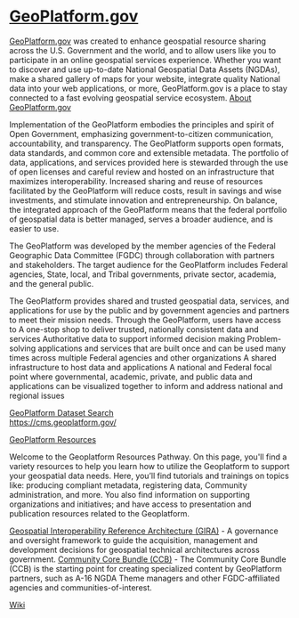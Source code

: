 # [GeoPlatform.gov](https://www.geoplatform.gov/)  

[GeoPlatform.gov](https://www.geoplatform.gov/) was created to enhance geospatial resource sharing across the U.S. Government and the world, and to allow users like you to participate in an online geospatial services experience. Whether you want to discover and use up-to-date National Geospatial Data Assets (NGDAs), make a shared gallery of maps for your website, integrate quality National data into your web applications, or more, GeoPlatform.gov is a place to stay connected to a fast evolving geospatial service ecosystem.
[About GeoPlatform.gov](https://www.geoplatform.gov/about-geoplatform/)    

Implementation of the GeoPlatform embodies the principles and spirit of Open Government, emphasizing government-to-citizen communication, accountability, and transparency. The GeoPlatform supports open formats, data standards, and common core and extensible metadata. The portfolio of data, applications, and services provided here is stewarded through the use of open licenses and careful review and hosted on an infrastructure that maximizes interoperability. Increased sharing and reuse of resources facilitated by the GeoPlatform will reduce costs, result in savings and wise investments, and stimulate innovation and entrepreneurship. On balance, the integrated approach of the GeoPlatform means that the federal portfolio of geospatial data is better managed, serves a broader audience, and is easier to use.  

The GeoPlatform was developed by the member agencies of the Federal Geographic Data Committee (FGDC) through collaboration with partners and stakeholders. The target audience for the GeoPlatform includes Federal agencies, State, local, and Tribal governments, private sector, academia, and the general public.  


[](https://cms.geoplatform.gov/sites/default/files/attachments/ClipArt-GIS.gif)  

The GeoPlatform provides shared and trusted geospatial data, services, and applications for use by the public and by government agencies and partners to meet their mission needs. Through the GeoPlatform, users have access to
A one-stop shop to deliver trusted, nationally consistent data and services
Authoritative data to support informed decision making
Problem-solving applications and services that are built once and can be used many times across multiple Federal agencies and other organizations
A shared infrastructure to host data and applications
A national and Federal focal point where governmental, academic, private, and public data and applications can be visualized together to inform and address national and regional issues
[](https://cms.geoplatform.gov/overview-page)

[ GeoPlatform Dataset Search](https://ckan.geoplatform.gov/)  
https://cms.geoplatform.gov/




[GeoPlatform Resources](https://cms.geoplatform.gov/resources)  

Welcome to the Geoplatform Resources Pathway. On this page, you'll find a variety resources to help you learn how to utilize the Geoplatform to support your geospatial data needs. Here, you’ll find tutorials and trainings on topics like: producing compliant metadata, registering data, Community administration, and more. You also find information on supporting organizations and initiatives; and have access to presentation and publication resources related to the Geoplatform.  

[Geospatial Interoperability Reference Architecture (GIRA)](https://gira.geoplatform.gov/) - A governance and oversight framework to guide the acquisition, management and development decisions for geospatial technical architectures across government.
[Community Core Bundle (CCB)](https://ccb.geoplatform.gov/) - The Community Core Bundle (CCB) is the starting point for creating specialized content by GeoPlatform partners, such as A-16 NGDA Theme managers and other FGDC-affiliated agencies and communities-of-interest.  


[Wiki](https://wiki.geoplatform.gov)  
